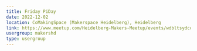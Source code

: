 ```yaml
---
title: Friday PiDay
date: 2022-12-02
location: CoMakingSpace (Makerspace Heidelberg), Heidelberg
link: https://www.meetup.com/Heidelberg-Makers-Meetup/events/wdbltsydcqbdb/
usergroup: makershd
type: usergroup
---
```

